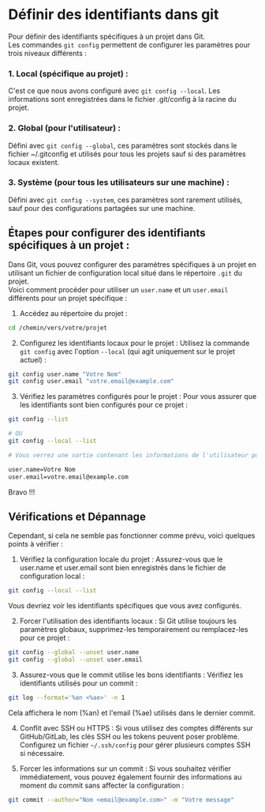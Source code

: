 # Définir des identifiants dans git


Pour définir des identifiants spécifiques à un projet dans Git. <br> 
Les commandes `git config` permettent de configurer les paramètres pour trois niveaux différents :

### 1. Local (spécifique au projet) :

C'est ce que nous avons configuré avec `git config --local`. Les informations sont enregistrées dans le fichier .git/config à la racine du projet.

### 2. Global (pour l'utilisateur) :

Défini avec `git config --global`, ces paramètres sont stockés dans le fichier ~/.gitconfig et utilisés pour tous les projets sauf si des paramètres locaux existent.

### 3. Système (pour tous les utilisateurs sur une machine) :

Défini avec `git config --system`, ces paramètres sont rarement utilisés, sauf pour des configurations partagées sur une machine.

## Étapes pour configurer des identifiants spécifiques à un projet :

Dans Git, vous pouvez configurer des paramètres spécifiques à un projet en utilisant un fichier de configuration local situé dans le répertoire `.git` du projet. <br> 
Voici comment procéder pour utiliser un `user.name` et un `user.email` différents pour un projet spécifique :

1. Accédez au répertoire du projet :
```bash
cd /chemin/vers/votre/projet
```

2. Configurez les identifiants locaux pour le projet : Utilisez la commande `git config` avec l'option `--local` (qui agit uniquement sur le projet actuel) :
```bash
git config user.name "Votre Nom"
git config user.email "votre.email@example.com"
```

3. Vérifiez les paramètres configurés pour le projet : Pour vous assurer que les identifiants sont bien configurés pour ce projet :
```bash
git config --list

# OU 
git config --local --list

# Vous verrez une sortie contenant les informations de l'utilisateur pour ce projet, comme :

user.name=Votre Nom
user.email=votre.email@example.com
```
Bravo !!!

## Vérifications et Dépannage

Cependant, si cela ne semble pas fonctionner comme prévu, voici quelques points à vérifier :

1. Vérifiez la configuration locale du projet : Assurez-vous que le user.name et user.email sont bien enregistrés dans le fichier de configuration local :

```bash
git config --local --list
```

Vous devriez voir les identifiants spécifiques que vous avez configurés.

2. Forcer l'utilisation des identifiants locaux : Si Git utilise toujours les paramètres globaux, supprimez-les temporairement ou remplacez-les pour ce projet :

```bash
git config --global --unset user.name
git config --global --unset user.email
```

3. Assurez-vous que le commit utilise les bons identifiants : Vérifiez les identifiants utilisés pour un commit :

```bash
git log --format='%an <%ae>' -n 1
```

Cela affichera le nom (%an) et l'email (%ae) utilisés dans le dernier commit.

4. Conflit avec SSH ou HTTPS : Si vous utilisez des comptes différents sur GitHub/GitLab, les clés SSH ou les tokens peuvent poser problème. Configurez un fichier `~/.ssh/config` pour gérer plusieurs comptes SSH si nécessaire.

5. Forcer les informations sur un commit : Si vous souhaitez vérifier immédiatement, vous pouvez également fournir des informations au moment du commit sans affecter la configuration :

```bash
git commit --author="Nom <email@example.com>" -m "Votre message"
```

